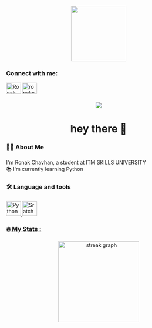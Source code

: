 <div align="center">
  <img height="150" src="https://avatars.githubusercontent.com/u/184059498?s=400&u=78db83b8cdba12a583415e921ea07e41b554db31&v=4" />
</div>

###

<h3 align="left">Connect with me:</h3>
<p align="left">
<a href="https://www.linkedin.com/in/ronak-chavhan-b3343a32b/" target="blank"><img align="center" src="https://raw.githubusercontent.com/rahuldkjain/github-profile-readme-generator/master/src/images/icons/Social/linked-in-alt.svg" alt="Ronak Chavhan" height="30" width="40" /></a>
<a href="https://www.instagram.com/ronakchavhan89/" target="blank"><img align="center" src="https://raw.githubusercontent.com/rahuldkjain/github-profile-readme-generator/master/src/images/icons/Social/instagram.svg" alt="ronakchavhan89" height="30" width="40" /></a>
</p>


###

<div align="center">
  <img src="https://visitor-badge.laobi.icu/badge?page_id=ronak-uh.ronak-uh"  />
</div>

###

<h1 align="center">hey there 👋</h1>

###

<h3 align="left">👩‍💻  About Me</h3>

###

<p align="left">I'm Ronak Chavhan, a student at ITM SKILLS UNIVERSITY <br> 📚 I'm currently learning Python <br> </p>

###

<h3 align="left">🛠 Language and tools</h3>

###

<div align="left">
 <a href="https://en.wikipedia.org/wiki/Python_(programming_language)" target="blank"> <img src="https://upload.wikimedia.org/wikipedia/commons/thumb/c/c3/Python-logo-notext.svg/1869px-Python-logo-notext.svg.png" height="40" alt="Python logo"  />
<a href="https://en.wikipedia.org/wiki/Scratch_(programming_language)" target="blank">  <img src="https://yt3.googleusercontent.com/ytc/AIdro_lXlVT7nmWqvZSRFCgM4Fq-i1Kq9ATMxLqKqd8T4HtE4Q=s900-c-k-c0x00ffffff-no-rj" height="40" alt="Sratch logo" />
</div>

###

<h3 align="left">🔥   My Stats :</h3>

###

<div align="center">
  <img src="https://streak-stats.demolab.com?user=ronak-uh&locale=en&mode=daily&theme=dark&hide_border=false&border_radius=5&order=3" height="220" alt="streak graph"  />
</div>

###

<!---
Ronak-uh/Ronak-uh is a ✨ special ✨ repository because its `README.md` (this file) appears on your GitHub profile.
You can click the Preview link to take a look at your changes.
--->

